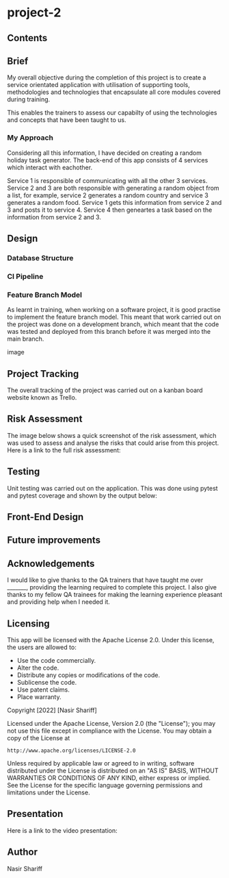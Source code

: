 # project-2

## Contents



## Brief <a name="Brief"></a>

 My overall objective during the completion of this project is to create a service orientated application with utilisation of supporting tools, methodologies and technologies that encapsulate all core modules covered during training.

 This enables the trainers to assess our capabilty of using the technologies and concepts that have been taught to us.


 ### My Approach <a name="My Approach"></a>
 Considering all this information, I have decided on creating a random holiday task generator. 
 The back-end of this app consists of 4 services which interact with eachother.

 Service 1 is responsible of communicating with all the other 3 services. Service 2 and 3 are both responsible with generating a random object from a list, for example, service 2 generates a random country and service 3 generates a random food. Service 1 gets this information from service 2 and 3 and posts it to service 4. Service 4 then geneartes a task based on the information from service 2 and 3.


## Design <a name="Design"></a>

### Database Structure <a name="Database Structure"></a>



### CI Pipeline <a name="CI Pipeline"></a>



### Feature Branch Model <a name="Feature Branch Model"></a>

As learnt in training, when working on a software project, it is good practise to implement the feature branch model. This meant that work carried out on the project was done on a development branch, which meant that the code was tested and deployed from this branch before it was merged into the main branch.

image

## Project Tracking <a name="Project Tracking"></a>

The overall tracking of the project was carried out on a kanban board website known as Trello.




## Risk Assessment <a name="Risk Assessment"></a>

The image below shows a quick screenshot of the risk assessment, which was used to assess and analyse the risks that could arise from this project. Here is a link to the full risk assessment:

## Testing <a name="Testing"></a>

Unit testing was carried out on the application. This was done using pytest and pytest coverage and shown by the output below:





## Front-End Design <a name="Front-End Design "></a>




## Future improvements <a name="Future Improvements"></a>



## Acknowledgements <a name="Acknowledgements"></a>

I would like to give thanks to the QA trainers that have taught me over _______, providing the learning required to complete this project. I also give thanks to my fellow QA trainees for making the learning experience pleasant and providing help when I needed it.

## Licensing <a name="Licensing"></a>
This app will be licensed with the Apache License 2.0. Under this license, the users are allowed to:

* Use the code commercially.
* Alter the code.
* Distribute any copies or modifications of the code.
* Sublicense the code.
* Use patent claims.
* Place warranty.

Copyright [2022] [Nasir Shariff]

Licensed under the Apache License, Version 2.0 (the "License");
you may not use this file except in compliance with the License.
You may obtain a copy of the License at

    http://www.apache.org/licenses/LICENSE-2.0

Unless required by applicable law or agreed to in writing, software
distributed under the License is distributed on an "AS IS" BASIS,
WITHOUT WARRANTIES OR CONDITIONS OF ANY KIND, either express or implied.
See the License for the specific language governing permissions and
limitations under the License.

## Presentation <a name="Presentation"></a>

Here is a link to the video presentation:



## Author <a name="Author"></a>
Nasir Shariff
